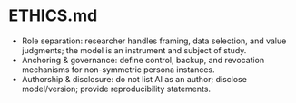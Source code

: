 # ETHICS.md
- Role separation: researcher handles framing, data selection, and value judgments; the model is an instrument and subject of study.
- Anchoring & governance: define control, backup, and revocation mechanisms for non-symmetric persona instances.
- Authorship & disclosure: do not list AI as an author; disclose model/version; provide reproducibility statements.
